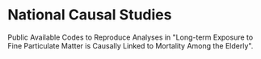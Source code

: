 # National Causal Studies
Public Available Codes to Reproduce Analyses in "Long-term Exposure to Fine Particulate Matter is Causally Linked to Mortality Among the Elderly".
